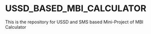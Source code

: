# USSD_BASED_MBI_CALCULATOR
This is the repository for USSD and SMS based Mini-Project of MBI Calculator
